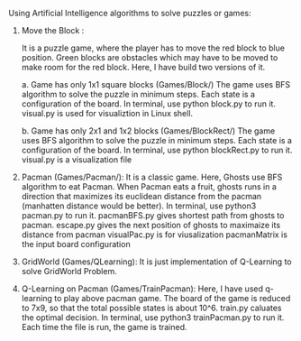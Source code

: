Using Artificial Intelligence algorithms to solve puzzles or games:

1.  Move the Block : 

	It is a puzzle game, where the player has to move the red block to blue position. Green blocks are obstacles which may have 	    to be moved to make room for the red block.
	Here, I have build two versions of it.

	a. Game has only 1x1 square blocks (Games/Block/)
	The game uses BFS algorithm to solve the puzzle in minimum steps. Each state is a configuration of the board.
	In terminal, use python block.py to run it.
	visual.py is used for visualiztion in Linux shell.
	
	b. Game has only 2x1 and 1x2 blocks (Games/BlockRect/)
	The game uses BFS algorithm to solve the puzzle in minimum steps. Each state is a configuration of the board.
	In terminal, use python blockRect.py to run it.
	visual.py is a visualization file

2.  Pacman (Games/Pacman/):
	It is a classic game. Here, Ghosts use BFS algorithm to eat Pacman. When Pacman eats a fruit, ghosts runs in a 	direction 	  that maximizes its euclidean distance from the pacman (manhatten distance would be better).
	In terminal, use python3 pacman.py to run it.
	pacmanBFS.py gives shortest path from ghosts to pacman.
	escape.py gives the next position of ghosts to maximaize its distance from pacman
	visualPac.py is for viusalization
	pacmanMatrix is the input board configuration

3. GridWorld (Games/QLearning):
	It is just implementation of Q-Learning to solve GridWorld Problem.
4. Q-Learning on Pacman (Games/TrainPacman):
	Here, I have used q-learning to play above pacman game. The board of the game is reduced to 7x9, 		so that the 	    total possible states is about 10^6.
	train.py caluates the optimal decision.
	In terminal, use python3 trainPacman.py to run it. Each time the file is run, the game is trained.
